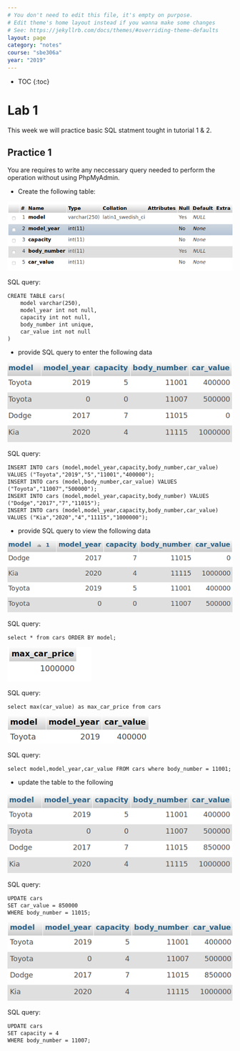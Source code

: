 ```yaml
---
# You don't need to edit this file, it's empty on purpose.
# Edit theme's home layout instead if you wanna make some changes
# See: https://jekyllrb.com/docs/themes/#overriding-theme-defaults
layout: page
category: "notes"
course: "sbe306a"
year: "2019"
---
```

* TOC
{:toc}

# Lab 1

This week we will practice basic SQL statment tought in tutorial 1 & 2.

## Practice 1

You are requires to write any neccessary query needed to perform the operation without using PhpMyAdmin.

* Create the following table:

![](../images/lab1_table1.png)

SQL query:

```
CREATE TABLE cars(
    model varchar(250),
    model_year int not null,
    capacity int not null,
    body_number int unique,
    car_value int not null
)
```

* provide SQL query to enter the following data

![](../images/lab1_table2.png)


SQL query:
```
INSERT INTO cars (model,model_year,capacity,body_number,car_value) VALUES ("Toyota","2019","5","11001","400000");
INSERT INTO cars (model,body_number,car_value) VALUES ("Toyota","11007","500000");
INSERT INTO cars (model,model_year,capacity,body_number) VALUES ("Dodge","2017","7","11015");
INSERT INTO cars (model,model_year,capacity,body_number,car_value) VALUES ("Kia","2020","4","11115","1000000");
```

* provide SQL query to view the following data

![](../images/lab1_table3.png)

SQL query:

```
select * from cars ORDER BY model;
```

![](../images/lab1_table4.png)

SQL query:

```
select max(car_value) as max_car_price from cars
```

![](../images/lab1_table5.png)

SQL query:

```
select model,model_year,car_value FROM cars where body_number = 11001;
```

* update the table to the following

![](../images/lab1_table6.png)

SQL query:

```
UPDATE cars
SET car_value = 850000
WHERE body_number = 11015;
```

![](../images/lab1_table7.png)

SQL query:

```
UPDATE cars
SET capacity = 4
WHERE body_number = 11007;
```




